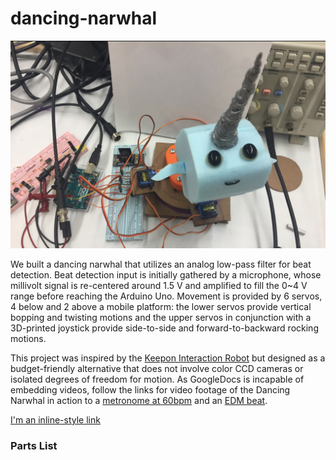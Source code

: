 # dancing-narwhal

![Dancing Narwhal Image](./dancing-narwhal.png)

We built a dancing narwhal that utilizes an analog low-pass filter for beat detection. Beat detection input is initially gathered by a microphone, whose millivolt signal is re-centered around 1.5 V and amplified to fill the 0~4 V range before reaching the Arduino Uno. Movement is provided by 6 servos, 4 below and 2 above a mobile platform: the lower servos provide vertical bopping and twisting motions and the upper servos in conjunction with a 3D-printed joystick provide side-to-side and forward-to-backward rocking motions. 

This project was inspired by the [Keepon Interaction Robot](http://hackedgadgets.com/2007/05/12/keepon-interaction-robot/) but designed as a budget-friendly alternative that does not involve color CCD cameras or isolated degrees of freedom for motion. As GoogleDocs is incapable of embedding videos, follow the links for video footage of the Dancing Narwhal in action to a [metronome at 60bpm](https://drive.google.com/file/d/1wT9AU9BOb4FNnWL8drw-6Y8vV8Q_eiHr/view) and an [EDM beat](https://drive.google.com/file/d/1axfPUlJRtLbN8Afj4aEk1b8CxvxzGM91/view).

[I'm an inline-style link](https://www.google.com)

### Parts List
